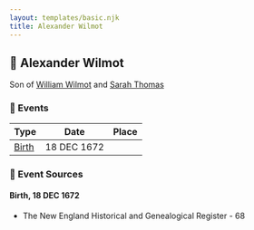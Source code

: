 ```yaml
---
layout: templates/basic.njk
title: Alexander Wilmot
---
```

## 🔵 Alexander Wilmot

Son of [William Wilmot](/people/4/47205976) and [Sarah Thomas](/people/2/28506175)

### 📆 Events

Type | Date | Place
------ | ------ | ------
[Birth](#event-0) | 18 DEC 1672 |

### 📰 Event Sources

#### <a id="event-0"></a> Birth, 18 DEC 1672
* The New England Historical and Genealogical Register  - 68